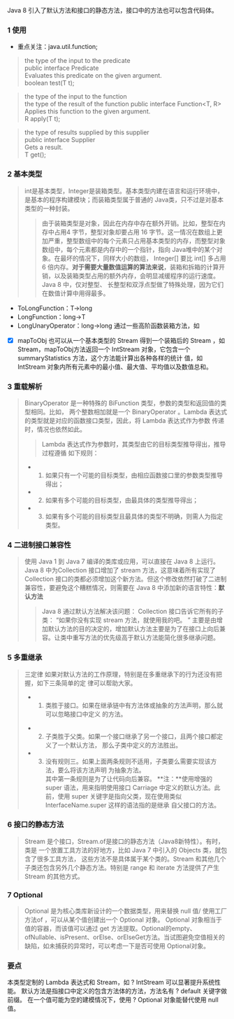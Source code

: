 Java 8 引入了默认方法和接口的静态方法，接口中的方法也可以包含代码体。
### 1 使用
- 重点关注：java.util.function;

><T> the type of the input to the predicate  
public interface Predicate<T>   
Evaluates this predicate on the given argument.    
boolean test(T t);  
  
><T> the type of the input to the function   
<R> the type of the result of the function
 public interface Function<T, R>  
Applies this function to the given argument.  
R apply(T t);  

><T> the type of results supplied by this supplier  
public interface Supplier<T>  
Gets a result.  
T get();  


### 2 基本类型
>int是基本类型，Integer是装箱类型。基本类型内建在语言和运行环境中，是基本的程序构建模块；而装箱类型属于普通的 Java类，只不过是对基本类型的一种封装。
>>由于装箱类型是对象，因此在内存中存在额外开销。比如，整型在内存中占用4 字节，整型对象却要占用 16 字节。这一情况在数组上更加严重，整型数组中的每个元素只占用基本类型的内存，而整型对象数组中，每个元素都是内存中的一个指针，指向 Java堆中的某个对象。在最坏的情况下，同样大小的数组， Integer[] 要比 int[] 多占用 6 倍内存。**对于需要大量数值运算的算法来说**，装箱和拆箱的计算开销，以及装箱类型占用的额外内存，会明显减缓程序的运行速度。
Java 8 中，仅对整型、
长整型和双浮点型做了特殊处理，因为它们在数值计算中用得最多。
-  ToLongFunction：T->long
-  LongFunction：long->T
-  LongUnaryOperator：long->long
通过一些高阶函数装箱方法，如
- [x] mapToObj 也可以从一个基本类型的 Stream 得到一个装箱后的 Stream ，如 Stream<Long>，mapToObj方法返回一个
IntStream 对象，它包含一个 summaryStatistics 方法，这个方法能计算出各种各样的统计
值，如 IntStream 对象内所有元素中的最小值、最大值、平均值以及数值总和。

### 3 重载解析

>BinaryOperator 是一种特殊的 BiFunction 类型，参数的类型和返回值的类型相同。比如，
两个整数相加就是一个 BinaryOperator 。Lambda 表达式的类型就是对应的函数接口类型，因此，将 Lambda 表达式作为参数
传递时，情况也依然如此。
>>Lambda 表达式作为参数时，其类型由它的目标类型推导得出，推导过程遵循
如下规则：
>- 1. 如果只有一个可能的目标类型，由相应函数接口里的参数类型推导得出； 
>- 2. 如果有多个可能的目标类型，由最具体的类型推导得出； 
>- 3. 如果有多个可能的目标类型且最具体的类型不明确，则需人为指定类型。

### 4 二进制接口兼容性
>使用 Java 1 到 Java 7 编译的类库或应用，可以直接在 Java 8 上运行。Java 8 中为Collection 接口增加了 stream 方法，这意味着所有实现了 Collection 接口的类都必须增加这个新方法。但这个修改依然打破了二进制兼容性，要避免这个糟糕情况，则需要在 Java 8 中添加新的语言特性：**默认方法**
>>Java 8 通过默认方法解决该问题： Collection 接口告诉它所有的子类：
“如果你没有实现 stream 方法，就使用我的吧。 ”
主要是由增加默认方法的目的决定的，增加默认方法主要是为了在接口上向后兼容。让类中重写方法的优先级高于默认方法能简化很多继承问题。

### 5 多重继承
>三定律
如果对默认方法的工作原理，特别是在多重继承下的行为还没有把握，如下三条简单的定
律可以帮助大家。
>-  1. 类胜于接口。如果在继承链中有方法体或抽象的方法声明，那么就可以忽略接口中定义
的方法。
>+ 2. 子类胜于父类。如果一个接口继承了另一个接口，且两个接口都定义了一个默认方法，
那么子类中定义的方法胜出。
>+ 3. 没有规则三。如果上面两条规则不适用，子类要么需要实现该方法，要么将该方法声明
为抽象方法。  
其中第一条规则是为了让代码向后兼容。
**注：**使用增强的 super 语法，用来指明使用接口 Carriage 中定义的默认方法。此前，使用 super 关键字是指向父类，现在使用类似 InterfaceName.super 这样的语法指的是继承
自父接口的方法。

### 6 接口的静态方法
>Stream 是个接口，Stream.of是接口的静态方法（Java8新特性）。有时，类是
一个放置工具方法的好地方，比如 Java 7 中引入的 Objects 类，就包含了很多工具方法，
这些方法不是具体属于某个类的。Stream 和其他几个子类还包含另外几个静态方法。特别是 range 和 iterate
方法提供了产生 Stream 的其他方式。

### 7 Optional
>Optional 是为核心类库新设计的一个数据类型，用来替换 null 值/
使用工厂方法of ，可以从某个值创建出一个 Optional 对象。 Optional 对象相当于值的容器，而该值可以通过 get 方法提取。Optional的empty、ofNullable、isPresent、orElse、orElseGet方法。当试图避免空值相关的缺陷，如未捕获的异常时，可以考虑一下是否可使用 Optional对象。

### 要点
本类型定制的 Lambda 表达式和 Stream，如 ?  IntStream 可以显著提升系统性能。
默认方法是指接口中定义的包含方法体的方法，方法名有 ?  default 关键字做前缀。
在一个值可能为空的建模情况下，使用 ?  Optional 对象能替代使用 null 值。